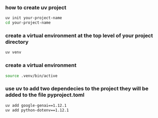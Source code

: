 ### how to create uv project
```bash
uv init your-project-name
cd your-project-name
```

### create a virtual environment at the top level of your project directory
```bash
uv venv
```

### create a virtual environment
```bash
source .venv/bin/active
```


### use uv to add two dependecies to the project they will be added to the file pyproject.toml
```bash
uv add google-genai==1.12.1
uv add python-dotenv==1.12.1
```
